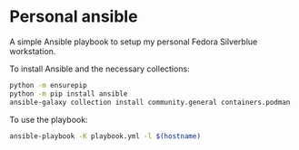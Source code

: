 # Personal ansible

A simple Ansible playbook to setup my personal Fedora Silverblue workstation.

To install Ansible and the necessary collections:

```sh
python -m ensurepip
python -m pip install ansible
ansible-galaxy collection install community.general containers.podman
```

To use the playbook:

```sh
ansible-playbook -K playbook.yml -l $(hostname)
```
```
